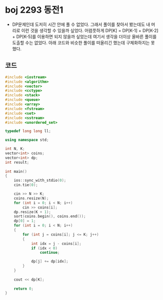 # boj 2293 동전1

- DP문제인데 도저히 시간 안에 풀 수 없었다. 그래서 풀이를 찾아서 봤는데도 내 머리로 이런 것을 생각할 수 있을까 싶었다. 어렴풋하게 DP[K] = DP[K-1] + DP[K-2] + DP[K-5]를 이용하면 되지 않을까 싶었는데 여기서 생각을 더이상 올바른 풀이를 도출할 수는 없었다. 아래 코드와 비슷한 풀이를 떠올리긴 했는데 구체화하지는 못 했다.



## 코드

```c++
#include <iostream>
#include <algorithm>
#include <vector>
#include <cctype>
#include <stack>
#include <queue>
#include <array>
#include <fstream>
#include <set>
#include <sstream>
#include <unordered_set>

typedef long long ll;

using namespace std;

int N, K;
vector<int> coins;
vector<int> dp;
int result;
    
int main()
{
    ios::sync_with_stdio(0);
    cin.tie(0);

    cin >> N >> K;
    coins.resize(N);
    for (int i = 0; i < N; i++)
        cin >> coins[i];
    dp.resize(K + 1);
    sort(coins.begin(), coins.end());
    dp[0] = 1;
    for (int i = 0; i < N; i++)
    {
        for (int j = coins[i]; j <= K; j++)
        {
            int idx = j - coins[i];
            if (idx < 0)
                continue;

            dp[j] += dp[idx];
        }
    }
    
    cout << dp[K]; 
    
    return 0;
}
```

